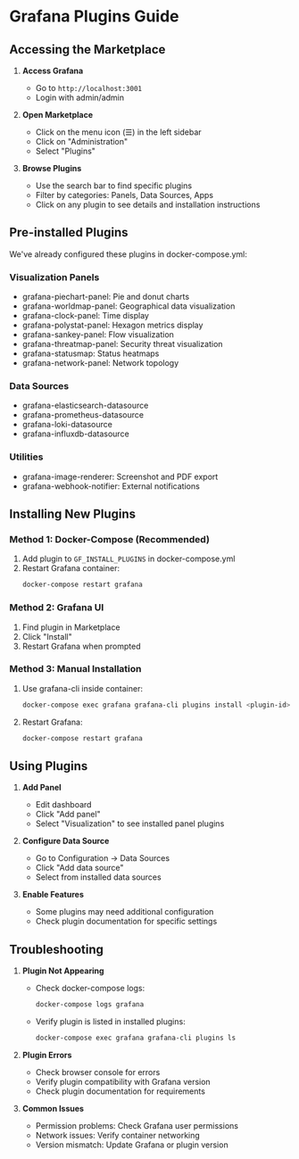 # Grafana Plugins Guide

## Accessing the Marketplace

1. **Access Grafana**
   - Go to `http://localhost:3001`
   - Login with admin/admin

2. **Open Marketplace**
   - Click on the menu icon (☰) in the left sidebar
   - Click on "Administration"
   - Select "Plugins"

3. **Browse Plugins**
   - Use the search bar to find specific plugins
   - Filter by categories: Panels, Data Sources, Apps
   - Click on any plugin to see details and installation instructions

## Pre-installed Plugins

We've already configured these plugins in docker-compose.yml:

### Visualization Panels
- grafana-piechart-panel: Pie and donut charts
- grafana-worldmap-panel: Geographical data visualization
- grafana-clock-panel: Time display
- grafana-polystat-panel: Hexagon metrics display
- grafana-sankey-panel: Flow visualization
- grafana-threatmap-panel: Security threat visualization
- grafana-statusmap: Status heatmaps
- grafana-network-panel: Network topology

### Data Sources
- grafana-elasticsearch-datasource
- grafana-prometheus-datasource
- grafana-loki-datasource
- grafana-influxdb-datasource

### Utilities
- grafana-image-renderer: Screenshot and PDF export
- grafana-webhook-notifier: External notifications

## Installing New Plugins

### Method 1: Docker-Compose (Recommended)
1. Add plugin to `GF_INSTALL_PLUGINS` in docker-compose.yml
2. Restart Grafana container:
   ```bash
   docker-compose restart grafana
   ```

### Method 2: Grafana UI
1. Find plugin in Marketplace
2. Click "Install"
3. Restart Grafana when prompted

### Method 3: Manual Installation
1. Use grafana-cli inside container:
   ```bash
   docker-compose exec grafana grafana-cli plugins install <plugin-id>
   ```
2. Restart Grafana:
   ```bash
   docker-compose restart grafana
   ```

## Using Plugins

1. **Add Panel**
   - Edit dashboard
   - Click "Add panel"
   - Select "Visualization" to see installed panel plugins

2. **Configure Data Source**
   - Go to Configuration → Data Sources
   - Click "Add data source"
   - Select from installed data sources

3. **Enable Features**
   - Some plugins may need additional configuration
   - Check plugin documentation for specific settings

## Troubleshooting

1. **Plugin Not Appearing**
   - Check docker-compose logs:
     ```bash
     docker-compose logs grafana
     ```
   - Verify plugin is listed in installed plugins:
     ```bash
     docker-compose exec grafana grafana-cli plugins ls
     ```

2. **Plugin Errors**
   - Check browser console for errors
   - Verify plugin compatibility with Grafana version
   - Check plugin documentation for requirements

3. **Common Issues**
   - Permission problems: Check Grafana user permissions
   - Network issues: Verify container networking
   - Version mismatch: Update Grafana or plugin version
